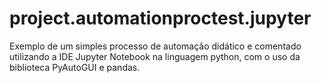 # project.automationproctest.jupyter
Exemplo de um simples processo de automação didático e comentado utilizando a IDE Jupyter Notebook na linguagem python, com o uso da biblioteca PyAutoGUI e pandas.

